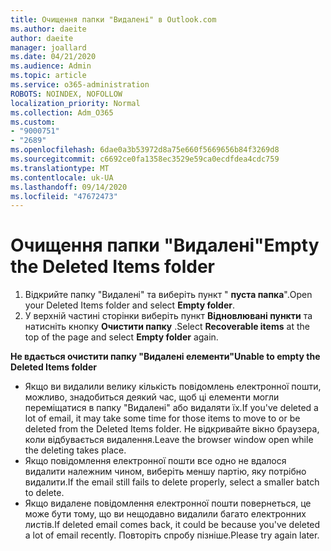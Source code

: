 ```yaml
---
title: Очищення папки "Видалені" в Outlook.com
ms.author: daeite
author: daeite
manager: joallard
ms.date: 04/21/2020
ms.audience: Admin
ms.topic: article
ms.service: o365-administration
ROBOTS: NOINDEX, NOFOLLOW
localization_priority: Normal
ms.collection: Adm_O365
ms.custom:
- "9000751"
- "2689"
ms.openlocfilehash: 6dae0a3b53972d8a75e660f5669656b84f3269d8
ms.sourcegitcommit: c6692ce0fa1358ec3529e59ca0ecdfdea4cdc759
ms.translationtype: MT
ms.contentlocale: uk-UA
ms.lasthandoff: 09/14/2020
ms.locfileid: "47672473"
---
```

# <a name="empty-the-deleted-items-folder"></a><span data-ttu-id="9012f-102">Очищення папки "Видалені"</span><span class="sxs-lookup"><span data-stu-id="9012f-102">Empty the Deleted Items folder</span></span>

1. <span data-ttu-id="9012f-103">Відкрийте папку "Видалені" та виберіть пункт " **пуста папка**".</span><span class="sxs-lookup"><span data-stu-id="9012f-103">Open your Deleted Items folder and select **Empty folder**.</span></span>
2. <span data-ttu-id="9012f-104">У верхній частині сторінки виберіть пункт **Відновлювані пункти** та натисніть кнопку **Очистити папку** .</span><span class="sxs-lookup"><span data-stu-id="9012f-104">Select **Recoverable items** at the top of the page and select **Empty folder** again.</span></span>

<span data-ttu-id="9012f-105">**Не вдається очистити папку "Видалені елементи"**</span><span class="sxs-lookup"><span data-stu-id="9012f-105">**Unable to empty the Deleted Items folder**</span></span>

- <span data-ttu-id="9012f-106">Якщо ви видалили велику кількість повідомлень електронної пошти, можливо, знадобиться деякий час, щоб ці елементи могли переміщатися в папку "Видалені" або видаляти їх.</span><span class="sxs-lookup"><span data-stu-id="9012f-106">If you've deleted a lot of email, it may take some time for those items to move to or be deleted from the Deleted Items folder.</span></span> <span data-ttu-id="9012f-107">Не відкривайте вікно браузера, коли відбувається видалення.</span><span class="sxs-lookup"><span data-stu-id="9012f-107">Leave the browser window open while the deleting takes place.</span></span>
- <span data-ttu-id="9012f-108">Якщо повідомлення електронної пошти все одно не вдалося видалити належним чином, виберіть меншу партію, яку потрібно видалити.</span><span class="sxs-lookup"><span data-stu-id="9012f-108">If the email still fails to delete properly, select a smaller batch to delete.</span></span>
- <span data-ttu-id="9012f-109">Якщо видалене повідомлення електронної пошти повернеться, це може бути тому, що ви нещодавно видалили багато електронних листів.</span><span class="sxs-lookup"><span data-stu-id="9012f-109">If deleted email comes back, it could be because you've deleted a lot of email recently.</span></span> <span data-ttu-id="9012f-110">Повторіть спробу пізніше.</span><span class="sxs-lookup"><span data-stu-id="9012f-110">Please try again later.</span></span>
